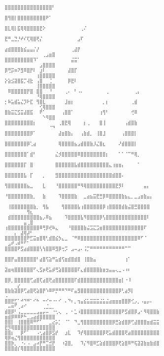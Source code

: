 ⣿⣿⣿⣿⣿⣿⣿⣿⣿⣿⣿⣿⣿⣿⣿⠃⠀⠀⠀⠀⠀⠀⠀⠀⠀⠀⠀⠀⠀⠀⠀⠀⠀⠀⠀⠀⠀⠀⠀⠀⠀⠀⠀⠀⠀⠀⠀⠀⠀⠀⠀⠀⠀⠀⠀⠀⠀⠀⠀⠀⠀⠀⠀⠀⠀
⣿⢻⣿⡇⣿⣿⣿⣿⣿⣿⣿⣿⣿⠟⠁⠀⠀⠀⠀⠀⠀⠀⠀⠀⠀⠀⠀⠀⠀⠀⠀⠀⠀⠀⠀⠀⠀⠀⠀⠀⠀⠀⠀⠀⠀⠀⠀⠀⠀⠀⠀⠀⠀⠀⠀⠀⠀⠀⠀⠀⠀⠀⠀⠀⠀
⣿⣇⢿⡇⣯⢿⢿⣿⣿⣿⣿⣟⠕⠀⠀⠀⠀⠀⠀⠀⠀⠀⠀⠀⢀⠌⠀⠀⠀⠀⠀⠀⠀⠀⠀⠀⠀⠀⠀⠀⠀⠀⠀⠀⠀⠀⠀⠀⠀⠀⠀⠀⠀⠀⠀⠀⠀⠀⠀⠀⠀⠀⠀⠀⠀
⣟⠛⣀⣙⡘⠞⠎⢏⢿⣿⢟⡌⠀⠀⠀⠀⠀⠀⠀⠀⠀⠀⠀⣠⠏⠀⠀⠀⠀⠀⠀⠀⠀⠀⠀⠀⠀⠀⠀⠀⠀⠀⠀⠀⠀⠀⠀⠀⠀⠀⠀⠀⠀⠀⠀⠀⠀⠀⠀⠀⠀⠀⠀⠀⠀
⣴⣾⣿⣿⣿⣷⣮⣤⣤⡌⡜⠀⠀⠀⠀⠀⠀⠀⠀⠀⠀⢀⣼⡟⠀⠀⠀⠀⠀⠀⠀⠀⠀⠀⠀⠀⠀⠀⠀⠀⠀⠀⠀⠀⠀⠀⠀⠀⠀⠀⠀⠀⠀⠀⠀⠀⠀⠀⠀⠀⠀⢀⣠⣶⣿
⣿⣿⣿⣿⣿⣿⣿⣿⣿⠹⠁⠀⠀⠀⠀⠀⠀⠀⠀⠀⠀⣬⣭⠁⠀⠀⠀⠀⠀⠀⠀⠀⠀⠀⠀⠀⠀⠀⠀⠀⠀⠀⠀⠀⠀⠀⠀⠀⠀⠀⠀⠀⠀⠀⠀⠀⠀⠀⠀⠀⣠⣿⣿⣿⣿
⡿⢛⡭⠶⠝⣻⠿⣿⡟⠇⠀⣰⠇⠀⠀⠀⠀⠀⠀⠀⣼⣿⡏⠀⠀⠀⠀⠀⠀⠀⠀⠀⠀⠀⠀⠀⠀⠀⠀⠀⠀⠀⠀⠀⠀⠀⠀⠀⠀⠀⠀⠀⠀⠀⠀⠀⠀⠀⠀⢰⣿⣿⣿⣿⣿
⡕⣵⣪⣽⣿⣯⡉⢼⣗⠀⢠⣿⠀⠀⢈⠀⠀⠀⠀⠀⡿⣟⠇⠀⠀⠀⠀⠀⠀⠀⠀⠀⠀⠀⠀⠀⠀⠀⠀⠀⠀⠀⠀⠀⠀⠀⠀⠀⠀⠀⠀⠀⠀⠀⠀⠀⠀⠀⠀⢸⣿⣿⣿⣿⣿
⠀⠿⣿⣿⣿⣿⣿⡟⣿⠀⣿⣿⠀⠀⠘⠀⠀⠀⠀⢀⠄⠀⠃⠠⠄⠀⠀⠀⠀⠀⠀⠀⢀⠀⠀⠀⠀⠀⠀⠀⠀⢀⡄⠀⠀⠀⠀⠀⠀⠀⠀⠀⠀⠀⠀⠀⠀⠀⠀⠘⢿⣿⣿⣿⣿
⡂⠷⣥⣾⣥⣌⡹⠗⣏⠀⢻⣿⣇⠀⠀⠀⠀⠀⠀⣸⣶⡆⠀⠀⠀⠀⠀⠀⠀⠀⠀⡀⡆⠀⠀⠀⠀⠀⠀⠀⢀⣾⠀⠀⠀⠀⠀⠀⠀⠀⠀⠀⠀⠀⠀⠀⠀⠀⠀⠀⢊⢿⣿⣿⣿
⣿⣷⣭⣍⣫⣭⣼⣿⣯⠀⠀⠟⠁⠀⠀⠀⠀⠀⢠⣿⣿⠁⠀⠀⠀⠀⠀⠀⠀⠀⢰⢻⠃⠀⠀⠀⠀⠀⠀⠀⢚⠿⠀⠀⠀⠀⠀⠀⠀⠀⠀⠀⠀⠀⠀⠀⠀⠀⠀⠀⠀⠑⠻⣿⣿
⣿⣿⣿⣿⣿⣿⣿⣿⣿⡆⠀⠀⠀⠀⠀⠀⠀⢀⣿⣟⢿⠀⠀⠀⠀⡆⢀⠀⠀⠀⣿⢸⠀⠀⠀⠀⠀⠀⢠⣾⣿⣷⠀⠀⠀⠀⠀⠀⠀⠀⠀⠀⠀⠀⠀⠀⠀⠀⠀⠀⠀⠀⠀⠈⠙
⣿⣿⣿⣿⣿⣿⣿⣿⡿⠁⠀⠀⠀⠀⠀⠀⠀⣼⣶⣿⣷⡄⠀⠀⢠⣷⣾⡀⠀⢸⣿⣸⠀⠀⠀⠀⠀⢠⣿⣿⣿⡇⠀⠀⠀⠀⠀⠀⠀⠀⠀⠀⠀⠀⠀⠀⠀⠀⠀⠀⠀⠀⠀⠀⠀
⣿⣿⣿⣿⣿⣿⣿⡿⢁⣴⠀⠀⠀⠀⠀⠀⠀⢿⣿⣿⣿⣿⣦⣠⣾⣿⣿⣷⡸⣌⣿⣆⠀⠀⠀⠀⠜⣾⣿⣿⣿⡇⠀⠀⠀⠀⠀⠀⠀⠀⠀⠀⠀⠀⠀⠀⠀⠀⠀⠀⠀⠀⠀⠀⠀
⣿⣿⣿⣿⣿⣿⣿⠁⣾⠃⠀⠀⠀⠀⠀⠀⣌⡺⣿⣿⣿⣿⣿⠿⣿⣿⣿⣿⣿⣿⣿⣿⡆⠀⠀⠀⠁⠁⠈⠉⠛⢿⡀⠀⠀⠀⠀⠀⠀⠀⠀⠀⠀⠀⠀⠀⠀⠀⠀⠀⠀⠀⠀⠀⠀
⣿⣿⣿⣿⣿⣿⡏⠀⣿⠀⠀⠀⠀⠀⠀⠀⣿⣿⣿⣿⣿⣿⣧⣾⣿⣿⣿⣿⣿⣿⣿⣿⣿⣄⢰⣶⣶⡄⠀⠀⠀⠀⠁⠀⠀⠀⠀⠀⠀⠀⠀⠀⠀⠀⠀⠀⠀⠀⠀⠀⠀⠀⠀⠀⠀
⣿⣿⣿⣿⣿⣿⣧⠀⡏⠀⠀⠀⡀⠀⠀⠀⣻⣿⣿⣿⣿⣿⣿⣿⣿⣿⣿⣿⣿⣿⣿⣿⣿⣿⣾⣿⣿⠄⠀⠀⠀⠀⠀⠀⠀⠀⠀⠀⠀⠀⠀⠀⠀⠀⠀⠀⠀⠀⠀⠀⠀⠀⠀⠀⠀
⢻⣿⣿⣿⣿⣿⣿⣦⣀⠀⠀⠀⣇⠀⠀⠀⠘⣿⣿⣿⣿⣿⣿⠛⠻⢿⣿⣿⣿⣿⣿⣿⣿⣿⣿⣟⡻⠇⠀⠀⠀⠀⠀⠀⣤⡄⠀⠀⠀⠀⠀⠀⠀⠀⠀⠀⠀⠀⠀⠀⠀⠀⠀⠀⠀
⠘⣿⣿⣿⣿⣿⣿⣿⣷⡀⠀⠀⣷⠀⠀⠀⠀⠹⣿⣿⣿⣿⣷⠀⠀⣀⣴⣦⣭⣟⣛⡿⠿⣿⣿⣿⣿⣷⣦⣄⡀⣀⣠⣶⣷⣤⡄⠀⠀⠀⠀⠀⠀⠀⠀⠀⠀⠀⠀⠀⠀⠀⠀⠀⠀
⠀⢸⣿⣿⣿⣿⣿⣿⣿⣷⡀⠀⢻⣧⠀⠀⠀⠀⢻⣿⣿⣿⣿⣧⢰⣿⣿⣿⣿⣿⣿⡿⢰⣿⣿⣿⣿⣾⣷⣬⣿⣛⣿⣿⣿⣿⠀⠀⠀⠀⠀⠀⠀⠀⠀⠀⢻⣆⠀⠀⠀⠀⠀⠀⠀
⠀⣾⣿⣿⣿⣿⣿⣿⣿⣿⣿⣦⡠⠿⣦⠀⠀⠀⠀⠹⣿⣿⣿⣿⣧⠻⣿⣿⣿⣿⡿⢣⣿⣿⣿⣿⣿⣿⣿⣿⣿⣿⣿⣿⣿⠇⠀⠀⠀⠀⠀⠀⠀⠀⠀⣤⢀⣿⠀⠀⠀⠀⠀⠀⠀
⢰⣿⣿⣿⣿⣿⣿⣿⣿⣿⣿⠿⢛⡿⢞⠷⣄⠀⠀⠀⠘⣿⣿⣿⣿⣷⣬⣩⣍⣩⣶⣿⣿⣿⣿⣿⣿⣿⣿⣿⣿⣿⣿⣿⠏⠀⠀⠀⠀⠀⠀⠀⡄⠀⣼⢿⡼⠃⠀⠀⠀⠀⠀⠀⠀
⣿⣿⣿⣿⣿⣿⣿⠟⣋⣭⣶⣿⢿⢃⣾⣿⣮⡳⣄⣀⠀⠈⠛⠿⣿⣿⣿⣿⣿⣿⣿⣿⣿⣿⣿⣿⣿⣿⣿⣿⣿⣿⠿⠋⠈⠀⠀⠀⠀⠀⣠⠞⠠⠾⠛⠋⠁⠀⠀⠀⠀⠀⠀⠀⠀
⣿⣿⣿⣿⠟⣫⣴⣾⣿⣿⣿⢣⢳⣿⣿⠿⣻⡿⢒⡩⠀⣠⠤⣠⠄⢨⡉⠛⠛⠛⠛⠛⠛⠛⠛⠛⠛⠛⠉⠉⠀⠀⠀⠀⠀⠀⠀⠀⠀⠀⠀⠀⠀⠀⠀⠀⠀⠀⠀⠀⠀⠀⠀⠀⠀
⣿⣿⡟⣤⣿⣿⣿⣿⣿⣿⠃⣴⣿⢫⣵⠛⣥⣾⢫⣶⣾⣿⣾⣿⠀⢸⣿⣷⣤⠀⠀⠀⠀⠀⠀⠀⠀⠀⢰⠁⠀⠀⠀⠀⠀⠀⠀⠀⠀⠀⠀⠀⠀⠀⠀⠀⠀⠀⠀⠀⠀⠀⠀⠀⠀
⣽⣶⢶⣿⣿⣿⣿⣿⣿⠋⢄⣫⡶⢟⣥⡾⢛⣵⣿⣿⣿⣿⣿⠏⣄⣾⣿⣿⣿⣿⣷⣶⣲⣤⣤⢄⣀⠠⠰⠆⠀⠀⠀⠀⠀⠀⠀⠀⠀⠀⠀⠀⠀⠀⠀⠀⠀⠀⠀⠀⠀⠀⠀⠀⠀
⣿⡿⡀⣿⣿⣿⣿⣿⢋⣴⣿⢏⣴⣿⢟⣴⣿⣿⣿⣿⣿⣿⠏⣾⣿⣿⣿⣿⣿⣿⣿⣿⣿⣿⣿⣿⣶⡇⠐⠸⠀⠀⠀⠀⠀⠀⠀⠀⠀⠀⠀⠀⠀⡔⠀⠀⠀⠀⠀⠀⠀⠀⠀⠀⠀
⣿⣷⣷⣽⣿⡿⢋⣴⣿⢟⣵⣿⡟⠱⠿⠟⡛⠛⠛⠙⠛⠏⣤⣻⣿⣿⣿⣿⣿⣿⣿⣿⣿⣿⣿⣿⡿⢃⣴⡻⡇⠀⠀⠀⠀⠀⠀⠀⠀⠠⠀⠀⠀⠀⠀⠀⠀⠀⠀⠀⠀⠀⠀⠀⠀
⣿⣿⣟⣋⠁⠚⠙⠛⠁⠊⠓⠀⠒⠊⠒⠐⠂⠊⠀⠄⠙⠆⡀⢲⣤⣮⣥⣭⣭⣭⣬⣥⣬⣴⣶⣶⣶⣿⣿⡿⢊⡠⡀⠠⣤⡤⠄⠀⠀⠀⠤⠶⠋⢀⠴⠊⠀⠀⠀⠀⠀⢀⣈⣀⡀
⣾⣿⡿⠃⢠⣀⣀⣀⣀⣀⣠⣤⡤⠤⠀⠐⢂⢄⠀⢀⠀⠂⣁⠰⣿⣿⣿⣿⣿⣿⣿⣿⣿⣿⣿⣿⣿⠟⣫⣾⣿⡿⣠⠂⠻⢿⣿⣿⣷⣶⣾⡿⠿⠿⠟⠓⣀⣠⣴⣾⣿⣿⣿⣿⣿
⣿⣿⡇⠀⢸⣿⣿⣿⠿⠛⠋⠁⠀⠀⣀⣔⡥⡁⠀⠈⠁⠀⠙⣀⢻⣿⣿⣿⣿⣿⣿⣿⣿⣿⡿⣛⣵⣾⣿⡿⢋⣼⣿⣿⣿⣶⣾⣭⣭⣟⡻⢿⣿⣿⣿⣿⣿⣿⣿⣿⣿⣿⣿⣿⣿
⣿⣿⡆⠀⠀⡿⠋⠁⠀⠀⠠⢂⣴⣿⡿⣫⡞⠀⠀⣰⣇⠀⠀⠹⡞⢿⣿⣿⣿⣿⣿⡿⢟⣥⣾⣿⣿⣿⢟⣴⣿⣿⣿⣿⣿⣿⣿⣿⣿⢿⡿⢶⣌⢻⣿⣿⣿⣿⣿⣿⣿⣿⣿⣿⣿
⣿⣿⡷⡀⠀⠐⠄⠠⠀⣠⠴⡟⠛⣉⣚⡟⠀⠀⠰⣽⣿⡀⠀⠀⠹⡌⠻⣿⠿⣋⣵⣾⣿⣿⣿⡿⢟⣵⣿⠿⠛⢯⣽⣽⣷⣶⣷⣾⣿⣿⣿⣿⣾⡎⢿⣿⣿⣿⣿⣿⣿⣿⣿⣿⣿
